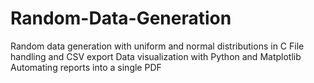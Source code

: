# Random-Data-Generation
Random data generation with uniform and normal distributions in C  File handling and CSV export  Data visualization with Python and Matplotlib  Automating reports into a single PDF
